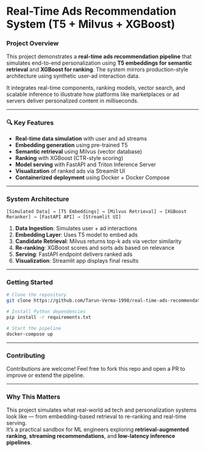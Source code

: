# Real-Time Ads Recommendation System (T5 + Milvus + XGBoost)

###  Project Overview

This project demonstrates a **real-time ads recommendation pipeline** that simulates end-to-end personalization using **T5 embeddings for semantic retrieval** and **XGBoost for ranking**. The system mirrors production-style architecture using synthetic user-ad interaction data.

It integrates real-time components, ranking models, vector search, and scalable inference to illustrate how platforms like marketplaces or ad servers deliver personalized content in milliseconds.

---

### 🔍 Key Features

-  **Real-time data simulation** with user and ad streams  
-  **Embedding generation** using pre-trained T5  
-  **Semantic retrieval** using Milvus (vector database)  
-  **Ranking** with XGBoost (CTR-style scoring)  
-  **Model serving** with FastAPI and Triton Inference Server  
-  **Visualization** of ranked ads via Streamlit UI  
-  **Containerized deployment** using Docker + Docker Compose  

---

###  System Architecture

```
[Simulated Data] → [T5 Embeddings] → [Milvus Retrieval] → [XGBoost Reranker] → [FastAPI API] → [Streamlit UI]
```

1. **Data Ingestion**: Simulates user + ad interactions  
2. **Embedding Layer**: Uses T5 model to embed ads  
3. **Candidate Retrieval**: Milvus returns top-k ads via vector similarity  
4. **Re-ranking**: XGBoost scores and sorts ads based on relevance  
5. **Serving**: FastAPI endpoint delivers ranked ads  
6. **Visualization**: Streamlit app displays final results  

---

###  Getting Started

```bash
# Clone the repository
git clone https://github.com/Tarun-Verma-1998/real-time-ads-recommendation.git

# Install Python dependencies
pip install -r requirements.txt

# Start the pipeline
docker-compose up
```

---

###  Contributing

Contributions are welcome! Feel free to fork this repo and open a PR to improve or extend the pipeline.

---

###  Why This Matters

This project simulates what real-world ad tech and personalization systems look like — from embedding-based retrieval to re-ranking and real-time serving.  
It’s a practical sandbox for ML engineers exploring **retrieval-augmented ranking**, **streaming recommendations**, and **low-latency inference pipelines**.
